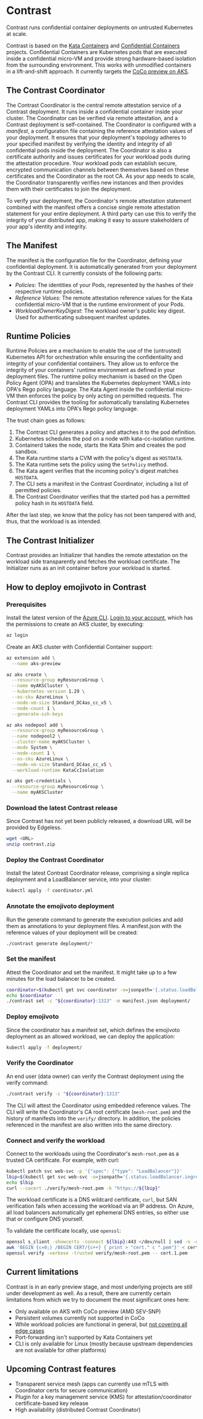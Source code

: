 # Contrast

Contrast runs confidential container deployments on untrusted Kubernetes at scale.

Contrast is based on the [Kata Containers](https://github.com/kata-containers/kata-containers) and
[Confidential Containers](https://github.com/confidential-containers) projects. Confidential Containers are
Kubernetes pods that are executed inside a confidential micro-VM and provide strong hardware-based isolation
from the surrounding environment. This works with unmodified containers in a lift-and-shift approach.
It currently targets the [CoCo preview on AKS](https://learn.microsoft.com/en-us/azure/confidential-computing/confidential-containers-on-aks-preview).

## The Contrast Coordinator

The Contrast Coordinator is the central remote attestation service of a Contrast deployment.
It runs inside a confidential container inside your cluster.
The Coordinator can be verified via remote attestation, and a Contrast deployment is self-contained.
The Coordinator is configured with a *manifest*, a configuration file containing the reference attestation values of your deployment.
It ensures that your deployment's topology adheres to your specified manifest by verifying the identity and integrity of all confidential pods inside the deployment.
The Coordinator is also a certificate authority and issues certificates for your workload pods during the attestation procedure.
Your workload pods can establish secure, encrypted communication channels between themselves based on these certificates and the Coordinator as the root CA.
As your app needs to scale, the Coordinator transparently verifies new instances and then provides them with their certificates to join the deployment.

To verify your deployment, the Coordinator's remote attestation statement combined with the manifest offers a concise single remote attestation statement for your entire deployment.
A third party can use this to verify the integrity of your distributed app, making it easy to assure stakeholders of your app's identity and integrity.

## The Manifest

The manifest is the configuration file for the Coordinator, defining your confidential deployment.
It is automatically generated from your deployment by the Contrast CLI.
It currently consists of the following parts:

* *Policies*: The identities of your Pods, represented by the hashes of their respective runtime policies.
* *Reference Values*: The remote attestation reference values for the Kata confidential micro-VM that is the runtime environment of your Pods.
* *WorkloadOwnerKeyDigest*: The workload owner's public key digest. Used for authenticating subsequent manifest updates.

## Runtime Policies

Runtime Policies are a mechanism to enable the use of the (untrusted) Kubernetes API for orchestration while ensuring the confidentiality and integrity of your confidential containers.
They allow us to enforce the integrity of your containers' runtime environment as defined in your deployment files.
The runtime policy mechanism is based on the Open Policy Agent (OPA) and translates the Kubernetes deployment YAMLs into OPA's Rego policy language.
The Kata Agent inside the confidential micro-VM then enforces the policy by only acting on permitted requests.
The Contrast CLI provides the tooling for automatically translating Kubernetes deployment YAMLs into OPA's Rego policy language.

The trust chain goes as follows:

1. The Contrast CLI generates a policy and attaches it to the pod definition.
2. Kubernetes schedules the pod on a node with kata-cc-isolation runtime.
3. Containerd takes the node, starts the Kata Shim and creates the pod sandbox.
4. The Kata runtime starts a CVM with the policy's digest as `HOSTDATA`.
5. The Kata runtime sets the policy using the `SetPolicy` method.
6. The Kata agent verifies that the incoming policy's digest matches `HOSTDATA`.
7. The CLI sets a manifest in the Contrast Coordinator, including a list of permitted policies.
8. The Contrast Coordinator verifies that the started pod has a permitted policy hash in its `HOSTDATA` field.

After the last step, we know that the policy has not been tampered with and, thus, that the workload is as intended.

## The Contrast Initializer

Contrast provides an Initializer that handles the remote attestation on the workload side transparently and
fetches the workload certificate. The Initializer runs as an init container before your workload is started.

## How to deploy emojivoto in Contrast

### Prerequisites

Install the latest version of the [Azure CLI](https://docs.microsoft.com/en-us/cli/azure/).
[Login to your account](https://docs.microsoft.com/en-us/cli/azure/authenticate-azure-cli), which has the permissions to create an AKS cluster, by
executing:

```sh
az login
```

Create an AKS cluster with Confidential Container support:

```sh
az extension add \
  --name aks-preview

az aks create \
  --resource-group myResourceGroup \
  --name myAKSCluster \
  --kubernetes-version 1.29 \
  --os-sku AzureLinux \
  --node-vm-size Standard_DC4as_cc_v5 \
  --node-count 1 \
  --generate-ssh-keys

az aks nodepool add \
  --resource-group myResourceGroup \
  --name nodepool2 \
  --cluster-name myAKSCluster \
  --mode System \
  --node-count 1 \
  --os-sku AzureLinux \
  --node-vm-size Standard_DC4as_cc_v5 \
  --workload-runtime KataCcIsolation

az aks get-credentials \
  --resource-group myResourceGroup \
  --name myAKSCluster
```

### Download the latest Contrast release

Since Contrast has not yet been publicly released, a download URL will be
provided by Edgeless.

```sh
wget <URL>
unzip contrast.zip
```

### Deploy the Contrast Coordinator

Install the latest Contrast Coordinator release, comprising a single replica
deployment and a LoadBalancer service, into your cluster:

```sh
kubectl apply -f coordinator.yml
```

### Annotate the emojivoto deployment

Run the generate command to generate the execution policies and add them as
annotations to your deployment files. A manifest.json with the reference values
of your deployment will be created:

```sh
./contrast generate deployment/*
```

### Set the manifest

Attest the Coordinator and set the manifest. It might take up to a few minutes
for the load balancer to be created.

```sh
coordinator=$(kubectl get svc coordinator -o=jsonpath='{.status.loadBalancer.ingress[0].ip}')
echo $coordinator
./contrast set -c "${coordinator}:1313" -m manifest.json deployment/
```

### Deploy emojivoto

Since the coordinator has a manifest set, which defines the emojivoto deployment as an allowed workload, we can deploy the application:

```sh
kubectl apply -f deployment/
```

### Verify the Coordinator

An end user (data owner) can verify the Contrast deployment using the verify
command:

```sh
./contrast verify -c "${coordinator}:1313"
```

The CLI will attest the Coordinator using embedded reference values. The CLI
will write the Coordinator's CA root certificate (`mesh-root.pem`) and the history of manifests into
the `verify/` directory. In addition, the policies referenced in the manifest are
also written into the same directory.

### Connect and verify the workload

Connect to the workloads using the Coordinator's `mesh-root.pem` as a trusted CA certificate. For example, with curl:

```sh
kubectl patch svc web-svc -p '{"spec": {"type": "LoadBalancer"}}'
lbip=$(kubectl get svc web-svc -o=jsonpath='{.status.loadBalancer.ingress[0].ip}')
echo $lbip
curl --cacert ./verify/mesh-root.pem -k "https://${lbip}"
```

The workload certificate is a DNS wildcard certificate, `curl`, but SAN
verification fails when accessing the workload via an IP address.
On Azure, all load balancers automatically get ephemeral DNS entries, so either
use that or configure DNS yourself.

To validate the certificate locally, use `openssl`:

```sh
openssl s_client -showcerts -connect ${lbip}:443 </dev/null | sed -n -e '/-.BEGIN/,/-.END/ p' > certChain.pem
awk 'BEGIN {c=0;} /BEGIN CERT/{c++} { print > "cert." c ".pem"}' < certChain.pem
openssl verify -verbose -trusted verify/mesh-root.pem -- cert.1.pem
```

## Current limitations

Contrast is in an early preview stage, and most underlying projects are still under development as well.
As a result, there are currently certain limitations from which we try to document the most significant ones here:

- Only available on AKS with CoCo preview (AMD SEV-SNP)
- Persistent volumes currently not supported in CoCo
- While workload policies are functional in general, but [not covering all edge cases](https://github.com/microsoft/kata-containers/releases/tag/genpolicy-0.6.2-5)
- Port-forwarding isn't supported by Kata Containers yet
- CLI is only available for Linux (mostly because upstream dependencies are not available for other platforms)

## Upcoming Contrast features

- Transparent service mesh (apps can currently use mTLS with Coordinator certs for secure communication)
- Plugin for a key management service (KMS) for attestation/coordinator certificate-based key release
- High availability (distributed Contrast Coordinator)
